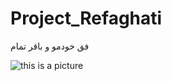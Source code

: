 # Project_Refaghati
فق خودمو و باقر
تمام

![this is a picture](C:\Users\Mohamad\Desktop\123.png "title")
